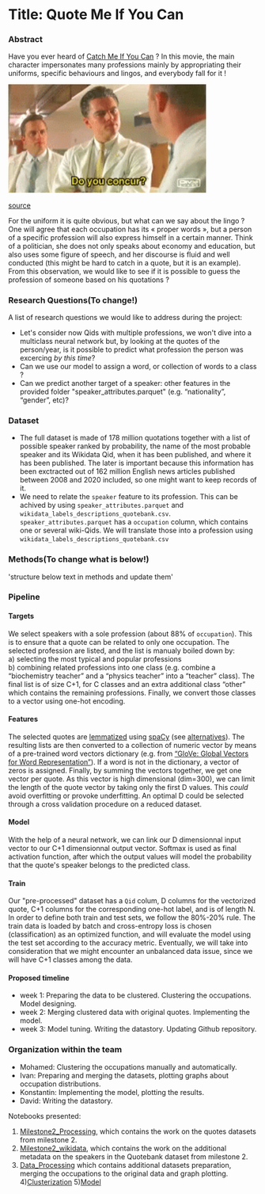 # Title: Quote Me If You Can

### Abstract

Have you ever heard of [Catch Me If You Can](https://en.wikipedia.org/wiki/Catch_Me_If_You_Can) ? In this movie, the main character impersonates many professions mainly by appropriating their uniforms, specific behaviours and lingos, and everybody fall for it !  

<img title="Do you concur ?" width="400px" src="img/tenor.gif">

[source](https://media1.tenor.com/images/24eba459fc0a6e19c4d2d60ed678e2f9/tenor.gif?itemid=7219821)

For the uniform it is quite obvious, but what can we say about the lingo ? One will agree that each occupation has its « proper words », but a person of a specific profession will also express himself in a certain manner. Think of a politician, she does not only speaks about economy and education, but also uses some figure of speech, and her discourse is fluid and well conducted (this might be hard to catch in a quote, but it is an example).  
From this observation, we would like to see if it is possible to guess the profession of someone based on his quotations ?

### Research Questions(To change!)

A list of research questions we would like to address during the project:
* Let's consider now Qids with multiple professions, we won't dive into a multiclass neural network but, by looking at the quotes of the person/year, is it possible to predict what profession the person was excercing _by this time_?
* Can we use our model to assign a word, or collection of words to a class ? 
* Can we predict another target of a speaker: other features in the provided folder "speaker_attributes.parquet" (e.g. “nationality”, “gender”, etc)?


### Dataset 

* The full dataset is made of 178 million quotations together with a list of possible speaker ranked by probability, the name of the most probable speaker and its Wikidata Qid, when it has been published, and where it has been published. The later is important because this information has been exctracted out of 162 million English news articles published between 2008 and 2020 included, so one might want to keep records of it.
* We need to relate the `speaker` feature to its profession. This can be achived by using `speaker_attributes.parquet` and `wikidata_labels_descriptions_quotebank.csv`. `speaker_attributes.parquet` has a `occupation` column, which contains one or several wiki-Qids. We will translate those into a profession using `wikidata_labels_descriptions_quotebank.csv`

### Methods(To change what is below!)
'structure below text in methods and update them'

### Pipeline
#### Targets
We select speakers with a sole profession (about 88% of `occupation`). This is to ensure that a quote can be related to only one occupation. The selected profession are listed, and the list is manualy boiled down by:  
 a) selecting the most typical and popular professions  
 b) combining related professions into one class (e.g. combine a “biochemistry teacher” and a “physics teacher” into a “teacher” class).
The final list is of size C+1, for C classes and an extra additional class “other” which contains the remaining professions. Finally, we convert those classes to a vector using one-hot encoding.

#### Features
The selected quotes are [lemmatized](https://pythonwife.com/lemmatization-in-nlp/) using [spaCy](https://spacy.io/) (see [alternatives](https://www.analyticsvidhya.com/blog/2020/08/top-4-sentence-embedding-techniques-using-python/)). The resulting lists are then converted to a collection of numeric vector by means of a pre-trained word vectors dictionary (e.g. from [“GloVe: Global Vectors for Word Representation”](https://nlp.stanford.edu/projects/glove/)). If a word is not in the dictionary, a vector of zeros is assigned. Finally, by summing the vectors together, we get one vector per quote. As this vector is high dimensional (dim=300), we can limit the length of the quote vector by taking only the first D values. This _could_ avoid overfitting or provoke underfitting. An optimal D could be selected through a cross validation procedure on a reduced dataset. 

#### Model
With the help of a neural network, we can link our D dimensionnal input vector to our C+1 dimensionnal output vector. Softmax is used as final activation function, after which the output values will model the probability that the quote's speaker belongs to the predicted class.

#### Train
Our "pre-processed" dataset has a `Qid` colum, D columns for the vectorized quote, C+1 columns for the corresponding one-hot label, and is of length N. In order to define both train and test sets, we follow the 80%-20% rule. The train data is loaded by batch and cross-entropy loss is chosen (classification) as an optimized function, and will evaluate the model using the test set according to the accuracy metric.
Eventually, we will take into consideration that we might encounter an unbalanced data issue, since we will have C+1 classes among the data.


#### Proposed timeline
* week 1: Preparing the data to be clustered. Clustering the occupations. Model designing.
* week 2: Merging clustered data with original quotes. Implementing the model.
* week 3: Model tuning. Writing the datastory. Updating Github repository.

### Organization within the team

* Mohamed: Clustering the occupations manually and automatically.
* Ivan: Preparing and merging the datasets, plotting graphs about occupation distributions.
* Konstantin: Implementing the model, plotting the results.
* David: Writing the datastory.

Notebooks presented: 
1) [Milestone2_Processing](https://github.com/epfl-ada/ada-2021-project-k-dim/blob/main/code/Milestone_2/Milestone2_Processing.ipynb), which contains the work on the quotes datasets from milestone 2.
2) [Milestone2_wikidata](https://github.com/epfl-ada/ada-2021-project-k-dim/blob/main/code/Milestone_2/Milestone2_wikidata.ipynb), which contains the work on the additional metadata on the speakers in the Quotebank dataset from milestone 2.
3) [Data_Processing](https://github.com/epfl-ada/ada-2021-project-k-dim/blob/main/code/Milestone_3/Data_Processing.ipynb) which contains additional datasets preparation, merging the occupations to the original data and graph plotting.
4)[Clusterization]()
5)[Model]()
